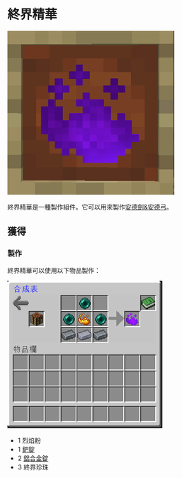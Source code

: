 # 終界精華

![](<../.gitbook/assets/image (110).png>)

終界精華是一種製作組件。它可以用來製作[安德劍&安德弓](ender-set.md)。

## 獲得

### 製作

終界精華可以使用以下物品製作：

![](<../.gitbook/assets/image (109).png>)

* 1 烈焰粉
* 1 [鈀錠](Palladium-Ingot.md)
* 2 [鋁合金錠](aluminium-alloy-ingot.md)
* 3 終界珍珠
